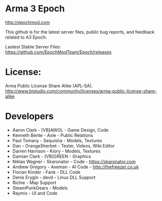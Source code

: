 Arma 3 Epoch
=====

http://epochmod.com

This github is for the latest server files, public bug reports, and feedback related to A3 Epoch.

Lastest Stable Server Files:
https://github.com/EpochModTeam/Epoch/releases

License:
=====
Arma Public License Share Alike (APL-SA).
http://www.bistudio.com/community/licenses/arma-public-license-share-alike

Developers
=====
* Aaron Clark - [VB]AWOL - Game Design, Code 
* Kenneth Bente - Axle - Public Relations
* Paul Tomany - Sequisha - Models, Textures
* Dan - OrangeSherbet - Tester, Videos, Wiki Editor
* Darren Harrison - Kiory - Models, Textures
* Damian Clark - [VB]GREEN - Graphics
* Niklas Wagner - Skaronator - Code - https://skaronator.com
* Andrew Gregory - Axeman - AI Code - http://thefreezer.co.uk
* Florian Kinder - Fank - DLL Code
* Denis Erygin - devd - Linux DLL Support
* Richie - Map Support
* SteamPunkGears - Models
* Raymix - UI and Code
